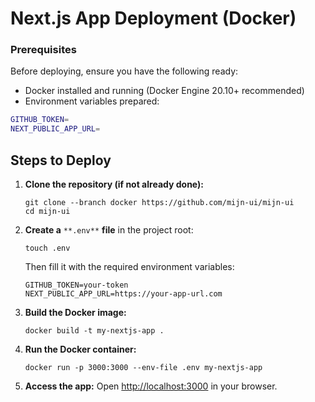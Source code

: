 # Next.js App Deployment (Docker)

### Prerequisites

Before deploying, ensure you have the following ready:

- Docker installed and running (Docker Engine 20.10+ recommended)
- Environment variables prepared:

```bash
GITHUB_TOKEN=
NEXT_PUBLIC_APP_URL=
```

## Steps to Deploy

1. **Clone the repository (if not already done):**

   ```
   git clone --branch docker https://github.com/mijn-ui/mijn-ui
   cd mijn-ui
   ```

2. **Create a** `**.env**` **file** in the project root:

   ```
   touch .env
   ```

   Then fill it with the required environment variables:

   ```
   GITHUB_TOKEN=your-token
   NEXT_PUBLIC_APP_URL=https://your-app-url.com
   ```

3. **Build the Docker image:**

   ```
   docker build -t my-nextjs-app .
   ```

4. **Run the Docker container:**

   ```
   docker run -p 3000:3000 --env-file .env my-nextjs-app
   ```

5. **Access the app:** Open [http://localhost:3000](http://localhost:3000) in your browser.
